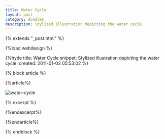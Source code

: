 ```yaml
---
title: Water Cycle
layout: post
category: doodles
description: Stylized illustration depicting the water cycle.
---
```

{% extends "_post.html" %}

{%load webdesign %}

{%hyde
title: Water Cycle
snippet: Stylized illustration depicting the water cycle. 
created: 2011-01-02 05:53:02
%}

{% block article %}

{%article%}

![water-cycle]({{site.repo}}images{{page.url}}/watercycle-colored.jpg "Water Cycle")

{% excerpt %}

{%endexcerpt%}

{%endarticle%}

{% endblock %}
